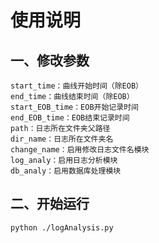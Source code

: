 # 使用说明
## 一、修改参数
    start_time：曲线开始时间（除EOB）
    end_time：曲线结束时间（除EOB）
    start_EOB_time：EOB开始记录时间
    end_EOB_time：EOB结束记录时间
    path：日志所在文件夹父路径
    dir_name：日志所在文件夹名
    change_name：启用修改日志文件名模块
    log_analy：启用日志分析模块
    db_analy：启用数据库处理模块

## 二、开始运行
    python ./logAnalysis.py